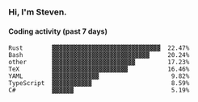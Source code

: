 ### Hi, I'm Steven.

#### Coding activity (past 7 days)
```
Rust        ▓▓▓▓▓▓▓▓▓▓▓▓▓▓▓▓▓▓▓▓▓▓▓▓▓▓▓▓▓▓  22.47%
Bash        ▓▓▓▓▓▓▓▓▓▓▓▓▓▓▓▓▓▓▓▓▓▓▓▓▓▓▓     20.24%
other       ▓▓▓▓▓▓▓▓▓▓▓▓▓▓▓▓▓▓▓▓▓▓▓         17.23%
TeX         ▓▓▓▓▓▓▓▓▓▓▓▓▓▓▓▓▓▓▓▓▓           16.46%
YAML        ▓▓▓▓▓▓▓▓▓▓▓▓▓                    9.82%
TypeScript  ▓▓▓▓▓▓▓▓▓▓▓                      8.59%
C#          ▓▓▓▓▓▓                           5.19%
```
